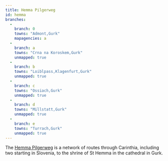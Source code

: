 ```yaml
---
title: Hemma Pilgerweg
id: hemma
branches:
  -
    branch: 0
    towns: "Admont,Gurk"
    mapagencies: a
  -
    branch: a
    towns: "Crna na Koroskem,Gurk"
    unmapped: true
  -
    branch: b
    towns: "Loiblpass,Klagenfurt,Gurk"
    unmapped: true
  -
    branch: c
    towns: "Ossiach,Gurk"
    unmapped: true
  -
    branch: d
    towns: "Millstatt,Gurk"
    unmapped: true
  -
    branch: e
    towns: "Turrach,Gurk"
    unmapped: true
---
```


The [Hemma Pilgerweg][0] is a network of routes through Carinthia, including two starting in Slovenia, to the shrine of St Hemma in the cathedral in Gurk.

[0]: http://www.hemmapilgerweg.com/